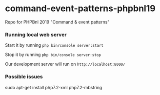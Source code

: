 # command-event-patterns-phpbnl19
Repo for PHPBnl 2019 "Command &amp; event patterns"



### Running local web server

Start it by running 
`php bin/console server:start`

Stop it by running 
`php bin/console server:stop`

Our development server will run on `http://localhost:8000/`


### Possible issues

sudo apt-get install php7.2-xml php7.2-mbstring


